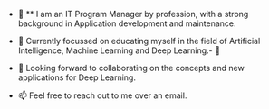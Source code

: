 - 👋 ** I am an IT Program Manager by profession, with a strong background in Application development and maintenance.

- 👀  Currently focussed on educating myself in the field of Artificial Intelligence, Machine Learning and Deep Learning.- 🌱 

- 💞️  Looking forward to collaborating on the concepts and new applications for Deep Learning.

- 📫  Feel free to reach out to me over an email.

<!---
Sukhdeep2006/Sukhdeep2006 is a ✨ special ✨ repository because its `README.md` (this file) appears on your GitHub profile.
You can click the Preview link to take a look at your changes.
--->
